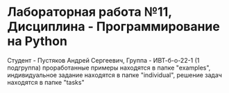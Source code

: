 # Лабораторная работа №11, Дисциплина - Программирование на Python
Студент - Пустяков Андрей Сергеевич, Группа - ИВТ-б-о-22-1 (1 подгруппа)
проработанные примеры находятся в папке "examples", 
индивидуальное задание находятся в папке "individual", 
решение задач находятся в папке "tasks"